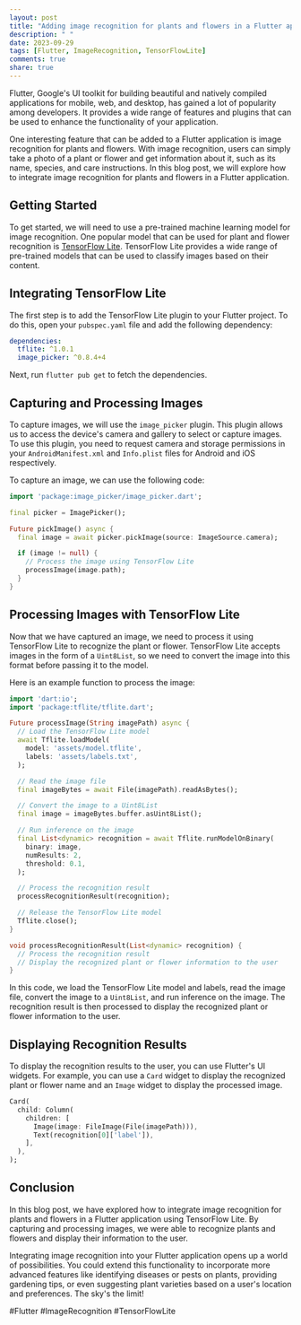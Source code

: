 ```yaml
---
layout: post
title: "Adding image recognition for plants and flowers in a Flutter application"
description: " "
date: 2023-09-29
tags: [Flutter, ImageRecognition, TensorFlowLite]
comments: true
share: true
---
```


Flutter, Google's UI toolkit for building beautiful and natively compiled applications for mobile, web, and desktop, has gained a lot of popularity among developers. It provides a wide range of features and plugins that can be used to enhance the functionality of your application.

One interesting feature that can be added to a Flutter application is image recognition for plants and flowers. With image recognition, users can simply take a photo of a plant or flower and get information about it, such as its name, species, and care instructions. In this blog post, we will explore how to integrate image recognition for plants and flowers in a Flutter application.

## Getting Started

To get started, we will need to use a pre-trained machine learning model for image recognition. One popular model that can be used for plant and flower recognition is [TensorFlow Lite](https://www.tensorflow.org/lite). TensorFlow Lite provides a wide range of pre-trained models that can be used to classify images based on their content.

## Integrating TensorFlow Lite

The first step is to add the TensorFlow Lite plugin to your Flutter project. To do this, open your `pubspec.yaml` file and add the following dependency:

```yaml
dependencies:
  tflite: ^1.0.1
  image_picker: ^0.8.4+4
```

Next, run `flutter pub get` to fetch the dependencies.

## Capturing and Processing Images

To capture images, we will use the `image_picker` plugin. This plugin allows us to access the device's camera and gallery to select or capture images. To use this plugin, you need to request camera and storage permissions in your `AndroidManifest.xml` and `Info.plist` files for Android and iOS respectively.

To capture an image, we can use the following code:

```dart
import 'package:image_picker/image_picker.dart';

final picker = ImagePicker();

Future pickImage() async {
  final image = await picker.pickImage(source: ImageSource.camera);

  if (image != null) {
    // Process the image using TensorFlow Lite
    processImage(image.path);
  }
}
```

## Processing Images with TensorFlow Lite

Now that we have captured an image, we need to process it using TensorFlow Lite to recognize the plant or flower. TensorFlow Lite accepts images in the form of a `Uint8List`, so we need to convert the image into this format before passing it to the model.

Here is an example function to process the image:

```dart
import 'dart:io';
import 'package:tflite/tflite.dart';

Future processImage(String imagePath) async {
  // Load the TensorFlow Lite model
  await Tflite.loadModel(
    model: 'assets/model.tflite',
    labels: 'assets/labels.txt',
  );

  // Read the image file
  final imageBytes = await File(imagePath).readAsBytes();

  // Convert the image to a Uint8List
  final image = imageBytes.buffer.asUint8List();

  // Run inference on the image
  final List<dynamic> recognition = await Tflite.runModelOnBinary(
    binary: image,
    numResults: 2,
    threshold: 0.1,
  );

  // Process the recognition result
  processRecognitionResult(recognition);

  // Release the TensorFlow Lite model
  Tflite.close();
}

void processRecognitionResult(List<dynamic> recognition) {
  // Process the recognition result
  // Display the recognized plant or flower information to the user
}
```

In this code, we load the TensorFlow Lite model and labels, read the image file, convert the image to a `Uint8List`, and run inference on the image. The recognition result is then processed to display the recognized plant or flower information to the user.

## Displaying Recognition Results

To display the recognition results to the user, you can use Flutter's UI widgets. For example, you can use a `Card` widget to display the recognized plant or flower name and an `Image` widget to display the processed image.

```dart
Card(
  child: Column(
    children: [
      Image(image: FileImage(File(imagePath))),
      Text(recognition[0]['label']),
    ],
  ),
);
```

## Conclusion

In this blog post, we have explored how to integrate image recognition for plants and flowers in a Flutter application using TensorFlow Lite. By capturing and processing images, we were able to recognize plants and flowers and display their information to the user.

Integrating image recognition into your Flutter application opens up a world of possibilities. You could extend this functionality to incorporate more advanced features like identifying diseases or pests on plants, providing gardening tips, or even suggesting plant varieties based on a user's location and preferences. The sky's the limit!

#Flutter #ImageRecognition #TensorFlowLite